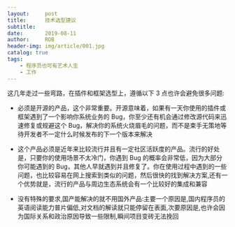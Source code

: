 ```yaml
---
layout:     post
title:      技术选型建议
subtitle:   
date:       2019-08-11
author:     ROB
header-img: img/article/001.jpg
catalog: true
tags:
    - 程序员也可有艺术人生
	- 工作
---
```


这几年走过一些弯路，在插件和框架选型上，遵循以下 3 点也许会避免很多问题:

- 必须是开源的产品，这个非常重要。开源意味着，如果有一天你使用的插件或框架遇到了一个影响你系统业务的 Bug，你至少还有机会通过修改源代码来迅速修复或规避这个 Bug，解决你的系统火烧眉毛的问题，而不是束手无策地等待开发者不一定什么时候发布的下一个版本来解决

- 这个产品必须是近年来比较流行并且有一定社区活跃度的产品。流行的好处是，只要你的使用场景不太冷门，你遇到 Bug 的概率会非常低，因为大部分你可能遇到的 Bug，其他人早就遇到并且修复了。你在使用过程中遇到的一些问题，也比较容易在网上搜索到类似的问题，然后很快的找到解决方案,还有一个优势就是，流行的产品与周边生态系统会有一个比较好的集成和兼容
- 没有特殊的要求,国产能解决的就不用国外产品:主要一个原因是,国内程序员的英语阅读能力普片偏低,对文档的解读就只能停留在表面,次要原因是,也许会因为国际关系和政治原因导致一些限制,瞬间项目变砖无法挽回

